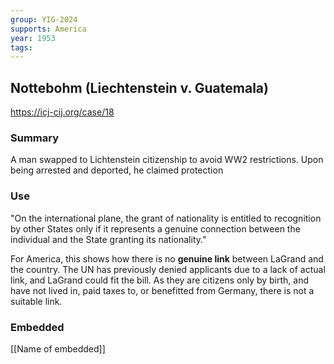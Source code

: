 ```yaml
---
group: YIG-2024
supports: America
year: 1953
tags:
---
```

## Nottebohm (Liechtenstein v. Guatemala)

https://icj-cij.org/case/18

### Summary

A man swapped to Lichtenstein citizenship to avoid WW2 restrictions. Upon being arrested and deported, he claimed protection 

### Use

"On the international plane, the grant of nationality is entitled to recognition by other States only if it represents a genuine connection between the individual and the State granting its nationality."

For America, this shows how there is no **genuine link** between LaGrand and the country. The UN has previously denied applicants due to a lack of actual link, and LaGrand could fit the bill. As they are citizens only by birth, and have not lived in, paid taxes to, or benefitted from Germany, there is not a suitable link.

### Embedded

[[Name of embedded]]